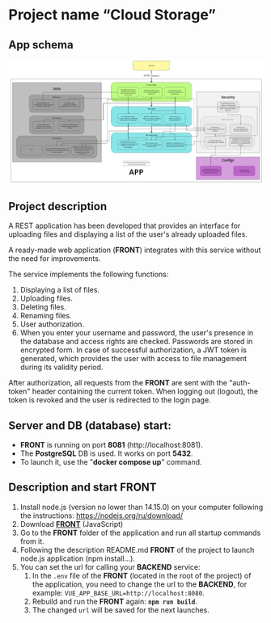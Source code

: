# Project name “Cloud Storage”

## App schema

<p align="center">
<img src="https://github.com/demgerall/CloudStorage_JavaSpringBoot/blob/master/schema.jpg?raw=true")
</p>

## Project description

A REST application has been developed that provides an interface for uploading files and displaying a list of the user's already uploaded files. 

A ready-made web application (**FRONT**) integrates with this service without the need for improvements.

The service implements the following functions:

   1. Displaying a list of files.
   2. Uploading files.
   3. Deleting files.
   4. Renaming files.
   5. User authorization.
   6. When you enter your username and password, the user's presence in the database and access rights are checked. Passwords are stored in encrypted form. In case of successful authorization, a JWT token is generated, which provides the user with access to file management during its validity period.

After authorization, all requests from the **FRONT** are sent with the "auth-token" header containing the current token. When logging out (logout), the token is revoked and the user is redirected to the login page.

## Server and DB (database) start:

- **FRONT** is running on port **8081** (http://localhost:8081).
- The **PostgreSQL** DB is used. It works on port **5432**.
- To launch it, use the "**docker compose up**" command.

## Description and start FRONT

1. Install node.js (version no lower than 14.15.0) on your computer following the instructions: https://nodejs.org/ru/download/
2. Download [**FRONT**](https://github.com/netology-code/jd-homeworks/blob/master/diploma/netology-diplom-frontend) (JavaScript)
3. Go to the **FRONT** folder of the application and run all startup commands from it.
4. Following the description README.md **FRONT** of the project to launch node.js application (npm install...).
5. You can set the url for calling your **BACKEND** service:
    1. In the `.env` file of the **FRONT** (located in the root of the project) of the application, you need to change the url to the **BACKEND**, for example: `VUE_APP_BASE_URL=http://localhost:8080`.
    2. Rebuild and run the **FRONT** again: **`npm run build`**.
    3. The changed `url` will be saved for the next launches.



